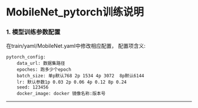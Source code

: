 # MobileNet_pytorch训练说明

### 1. 模型训练参数配置

在train/yaml/MobileNet.yaml中修改相应配置， 配置项含义:

```
pytorch_config:
    data_url: 数据集路径
    epoches: 跑多少个epoch
    batch_size: 单p默认768 2p 1534 4p 3072  8p默认6144
    lr: 默认参数1p 0.03 2p 0.06 4p 0.12 8p 0.24
    seed: 123456
    docker_image: docker 镜像名称:版本号
```

------







    
